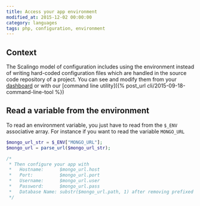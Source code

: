 ```yaml
---
title: Access your app environment
modified_at: 2015-12-02 00:00:00
category: languages
tags: php, configuration, environment
---
```


## Context

The Scalingo model of configuration includes using
the environment instead of writing hard-coded configuration
files which are handled in the source code repository of a
project. You can see and modify them from your [dashboard](https://my.scalingo.com)
or with our [command line utility]({% post_url cli/2015-09-18-command-line-tool %})

## Read a variable from the environment

To read an environment variable, you just have to read from the
`$_ENV` associative array. For instance if you want to read the variable
`MONGO_URL`

```php
$mongo_url_str = $_ENV["MONGO_URL"];
$mongo_url = parse_url($mongo_url_str);

/*
 * Then configure your app with
 *   Hostname:      $mongo_url.host
 *   Port:          $mongo_url.port
 *   Username:      $mongo_url.user
 *   Password:      $mongo_url.pass
 *   Database Name: substr($mongo_url.path, 1) after removing prefixed '/'
 */

```
